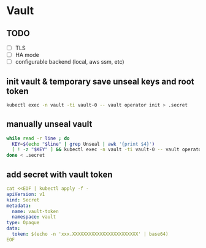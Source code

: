 # Vault

## TODO

- [ ] TLS
- [ ] HA mode
- [ ] configurable backend (local, aws ssm, etc)

## init vault & temporary save unseal keys and root token

```bash
kubectl exec -n vault -ti vault-0 -- vault operator init > .secret
```

## manually unseal vault

```bash
while read -r line ; do
  KEY=$(echo "$line" | grep Unseal | awk '{print $4}')
  [ ! -z "$KEY" ] && kubectl exec -n vault -ti vault-0 -- vault operator unseal $KEY
done < .secret
```

## add secret with vault token

```yaml
cat <<EOF | kubectl apply -f -
apiVersion: v1
kind: Secret
metadata:
  name: vault-token
  namespace: vault
type: Opaque
data:
  token: $(echo -n 'xxx.XXXXXXXXXXXXXXXXXXXXXXXX' | base64)
EOF
```
